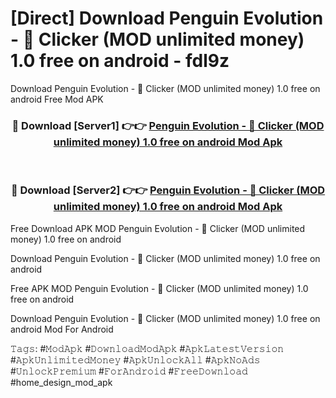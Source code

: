 # [Direct] Download Penguin Evolution - &#128039; Clicker (MOD unlimited money) 1.0 free on android - fdl9z
Download Penguin Evolution - &#128039; Clicker (MOD unlimited money) 1.0 free on android Free Mod APK

<div align="center">
<h3>🔴 Download [Server1] 👉👉 <a href="https://apk-comot.site?title=Penguin_Evolution_-_&#128039;_Clicker_(MOD_unlimited_money)_1.0_free_on_android">Penguin Evolution - &#128039; Clicker (MOD unlimited money) 1.0 free on android Mod Apk</a></h3><br>

<h3>🔴 Download [Server2] 👉👉 <a href="https://apk-comot.site?title=Penguin_Evolution_-_&#128039;_Clicker_(MOD_unlimited_money)_1.0_free_on_android">Penguin Evolution - &#128039; Clicker (MOD unlimited money) 1.0 free on android Mod Apk</a></h3>
</div>


Free Download APK MOD Penguin Evolution - &#128039; Clicker (MOD unlimited money) 1.0 free on android

Download Penguin Evolution - &#128039; Clicker (MOD unlimited money) 1.0 free on android 

Free APK MOD Penguin Evolution - &#128039; Clicker (MOD unlimited money) 1.0 free on android 

Download Penguin Evolution - &#128039; Clicker (MOD unlimited money) 1.0 free on android Mod For Android

𝚃𝚊𝚐𝚜: #𝙼𝚘𝚍𝙰𝚙𝚔 #𝙳𝚘𝚠𝚗𝚕𝚘𝚊𝚍𝙼𝚘𝚍𝙰𝚙𝚔 #𝙰𝚙𝚔𝙻𝚊𝚝𝚎𝚜𝚝𝚅𝚎𝚛𝚜𝚒𝚘𝚗 #𝙰𝚙𝚔𝚄𝚗𝚕𝚒𝚖𝚒𝚝𝚎𝚍𝙼𝚘𝚗𝚎𝚢 #𝙰𝚙𝚔𝚄𝚗𝚕𝚘𝚌𝚔𝙰𝚕𝚕 #𝙰𝚙𝚔𝙽𝚘𝙰𝚍𝚜 #𝚄𝚗𝚕𝚘𝚌𝚔𝙿𝚛𝚎𝚖𝚒𝚞𝚖 #𝙵𝚘𝚛𝙰𝚗𝚍𝚛𝚘𝚒𝚍 #𝙵𝚛𝚎𝚎𝙳𝚘𝚠𝚗𝚕𝚘𝚊𝚍 #home_design_mod_apk